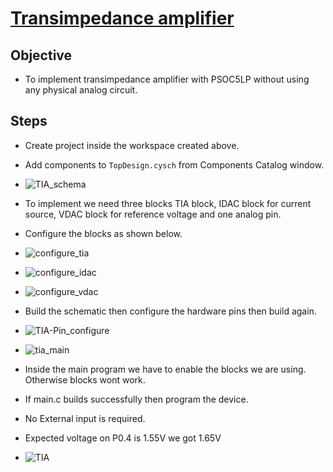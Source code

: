 # [Transimpedance amplifier](https://www.cypress.com/documentation/code-examples/ce95383-transimpedance-amplifier-tia-psoc-35lp)

## Objective
* To implement transimpedance amplifier with PSOC5LP without using any physical analog circuit.

## Steps
* Create project inside the workspace created above.
* Add components to `TopDesign.cysch` from Components Catalog window.
* ![TIA_schema](https://user-images.githubusercontent.com/86110190/139803233-53e9fbb0-3455-4dbf-a1f1-3bf5dc0c1cf8.png)
* To implement we need three blocks TIA block, IDAC block for current source, VDAC block for reference voltage and one analog pin.
* Configure the blocks as shown below.
* ![configure_tia](https://user-images.githubusercontent.com/86110190/139803327-d9fe94b8-bd22-4941-86cc-c39092ff059e.png)
* ![configure_idac](https://user-images.githubusercontent.com/86110190/139803728-678160a4-0dbe-4cff-8193-5dcd076aee67.png)
* ![configure_vdac](https://user-images.githubusercontent.com/86110190/139803739-298c3a0f-118f-4ada-90e6-c494fd6112f7.png)
* Build the schematic then configure the hardware pins then build again.
* ![TIA-Pin_configure](https://user-images.githubusercontent.com/86110190/139804817-b156b535-d822-4763-ad96-930ff1495701.png)
* ![tia_main](https://user-images.githubusercontent.com/86110190/139805100-7749d5b9-adf4-4f97-86ae-4906cb7acecc.png)
* Inside the main program we have to enable the blocks we are using. Otherwise blocks wont work.
* If main.c builds successfully then program the device.
* No External input is required.
* Expected voltage on P0.4 is 1.55V we got 1.65V

* ![TIA](https://user-images.githubusercontent.com/86110190/139805185-a3cd9de8-0189-46bf-b2e0-4d1e4f133742.jpg)